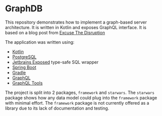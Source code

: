 # GraphDB

This repository demonstrates how to implement a graph-based server architecture. It is written in Kotlin and exposes GraphQL interface. It is based on a blog post from [Excuse The Disruption](http://www.excusethedisruption.com/writing-a-graphql-server-in-kotlin/)

The application was written using:

- [Kotlin](https://kotlinlang.org/)
- [PostgreSQL](https://www.postgresql.org/)
- [Jetbrains Exposed](https://github.com/JetBrains/Exposed) type-safe SQL wrapper
- [Spring Boot](https://projects.spring.io/spring-boot/)
- [Gradle](https://gradle.org/)
- [GraphQL](http://graphql.org/)
- [GraphQL Tools](https://github.com/graphql-java/graphql-java-tools)

The project is split into 2 packages, `framework` and `starwars`. The `starwars` package shows how any data model could plug into the `framework` package with minimal effort. The `framework` package is not currently offered as a library due to its lack of documentation and testing.
